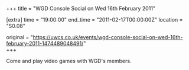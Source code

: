 +++
title = "WGD Console Social on Wed 16th February 2011"

[extra]
time = "19:00:00"
end_time = "2011-02-17T00:00:00Z"
location = "S0.08"

original = "https://uwcs.co.uk/events/wgd-console-social-on-wed-16th-february-2011-1474489048491/"    
+++

Come and play video games with WGD's members.


